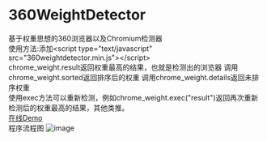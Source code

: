 # 360WeightDetector
基于权重思想的360浏览器以及Chromium检测器</br>
使用方法:添加&lt;script type=&quot;text/javascript&quot; src=&quot;360weightdetector.min.js&quot;&gt;&lt;/script&gt;
</br>chrome_weight.result返回权重最高的结果，也就是检测出的浏览器 调用chrome_weight.sorted返回排序后的权重 调用chrome_weight.details返回未排序权重
</br>使用exec方法可以重新检测，例如chrome_weight.exec("result")返回再次重新检测后的权重最高的结果，其他类推。</br>
    [在线Demo](http://173.255.247.235/360weightdetector_demo.html)  
    程序流程图
![image](http://173.255.247.235/360.png)

